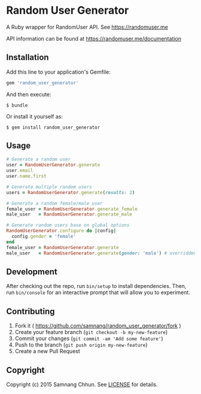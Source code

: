 # Random User Generator

A Ruby wrapper for RandomUser API. See <https://randomuser.me>

API information can be found at <https://randomuser.me/documentation>

## Installation

Add this line to your application's Gemfile:

```ruby
gem 'random_user_generator'
```

And then execute:

    $ bundle

Or install it yourself as:

    $ gem install random_user_generator

## Usage

```ruby
# Generate a random user
user = RandomUserGenerator.generate
user.email
user.name.first

# Generate multiple random users
users = RandomUserGenerator.generate(results: 2)

# Generate a random female/male user
female_user = RandomUserGenerator.generate_female
male_user   = RandomUserGenerator.generate_male

# Generate random users base on global options
RandomUserGenerator.configure do |config|
  config.gender = 'female'
end
female_user = RandomUserGenerator.generate
male_user   = RandomUserGenerator.generate(gender: 'male') # overridden by inline
```

## Development

After checking out the repo, run `bin/setup` to install dependencies. Then, run `bin/console` for an interactive prompt that will allow you to experiment.

## Contributing

1. Fork it ( https://github.com/samnang/random_user_generator/fork )
2. Create your feature branch (`git checkout -b my-new-feature`)
3. Commit your changes (`git commit -am 'Add some feature'`)
4. Push to the branch (`git push origin my-new-feature`)
5. Create a new Pull Request

## Copyright
Copyright (c) 2015 Samnang Chhun.
See [LICENSE][] for details.

[license]: LICENSE.txt
